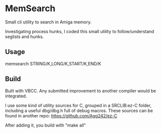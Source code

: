 # MemSearch

Small cli utility to search in Amiga memory.

Investigating process hunks, I coded this small utility to follow/understand seglists and hunks.


## Usage

memsearch STRING/K,LONG/K,START/K,END/K


## Build

Built with VBCC.
Any submitted improvement to another compiler would be integrated.

I use some kind of utility sources for C, grouped in a SRCLIB:ez-C folder, including a useful dbg/dbg.h full of debug macros.
These sources can be found in another repo: 
https://github.com/Agg242/ez-C

After adding it, you build with "make all"



